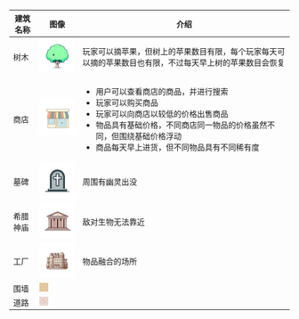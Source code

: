 | 建筑名称 | 图像                                                         | 介绍                                                         |
|------| ------------------------------------------------------------ | ------------------------------------------------------------ |
| 树木   | <img src="../sandbox_town_frontend/src/assets/img/TREE.png" width="120" /> | 玩家可以摘苹果，但树上的苹果数目有限，每个玩家每天可以摘的苹果数目也有限，不过每天早上树的苹果数目会恢复 |
| 商店   | <img src="../sandbox_town_frontend/src/assets/img/STORE.png" width="120" /> | <ul><li>用户可以查看商店的商品，并进行搜索</li><li>玩家可以购买商品</li><li>玩家可以向商店以较低的价格出售商品</li><li>物品具有基础价格，不同商店同一物品的价格虽然不同，但围绕基础价格浮动</li><li>商品每天早上进货，但不同物品具有不同稀有度 </ul> |
| 墓碑   | <img src="../sandbox_town_frontend/src/assets/img/TOMBSTONE.png" width="120" /> | 周围有幽灵出没 |
| 希腊神庙 | <img src="../sandbox_town_frontend/src/assets/img/GREEK_TEMPLE.png" width="120" /> | 敌对生物无法靠近 |
| 工厂  | <img src="../sandbox_town_frontend/src/assets/img/FACTORY.png" width="120" /> | 物品融合的场所 |
| 围墙  | <img src="../sandbox_town_frontend/src/assets/img/WALL.png" width="16" /> | |
| 道路 | <img src="../sandbox_town_frontend/src/assets/img/ROAD.png" width="16" /> | |